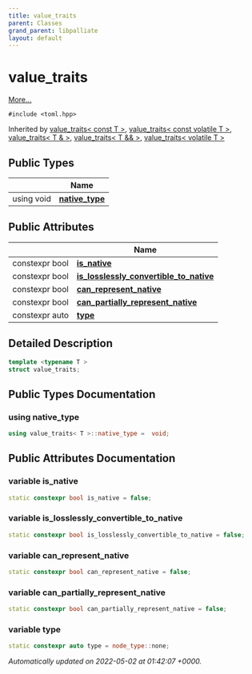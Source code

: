 ```yaml
---
title: value_traits
parent: Classes
grand_parent: libpalliate
layout: default
---
```


# value_traits



 [More...](#detailed-description)


`#include <toml.hpp>`

Inherited by [value_traits< const T >](/libpalliate/generated/Classes/structvalue__traits_3_01const_01T_01_4), [value_traits< const volatile T >](/libpalliate/generated/Classes/structvalue__traits_3_01const_01volatile_01T_01_4), [value_traits< T & >](/libpalliate/generated/Classes/structvalue__traits_3_01T_01_6_01_4), [value_traits< T && >](/libpalliate/generated/Classes/structvalue__traits_3_01T_01_6_6_01_4), [value_traits< volatile T >](/libpalliate/generated/Classes/structvalue__traits_3_01volatile_01T_01_4)

## Public Types

|                | Name           |
| -------------- | -------------- |
| using void | **[native_type](/libpalliate/generated/Classes/structvalue__traits#using-native-type)**  |

## Public Attributes

|                | Name           |
| -------------- | -------------- |
| constexpr bool | **[is_native](/libpalliate/generated/Classes/structvalue__traits#variable-is-native)**  |
| constexpr bool | **[is_losslessly_convertible_to_native](/libpalliate/generated/Classes/structvalue__traits#variable-is-losslessly-convertible-to-native)**  |
| constexpr bool | **[can_represent_native](/libpalliate/generated/Classes/structvalue__traits#variable-can-represent-native)**  |
| constexpr bool | **[can_partially_represent_native](/libpalliate/generated/Classes/structvalue__traits#variable-can-partially-represent-native)**  |
| constexpr auto | **[type](/libpalliate/generated/Classes/structvalue__traits#variable-type)**  |

## Detailed Description

```cpp
template <typename T >
struct value_traits;
```

## Public Types Documentation

### using native_type

```cpp
using value_traits< T >::native_type =  void;
```


## Public Attributes Documentation

### variable is_native

```cpp
static constexpr bool is_native = false;
```


### variable is_losslessly_convertible_to_native

```cpp
static constexpr bool is_losslessly_convertible_to_native = false;
```


### variable can_represent_native

```cpp
static constexpr bool can_represent_native = false;
```


### variable can_partially_represent_native

```cpp
static constexpr bool can_partially_represent_native = false;
```


### variable type

```cpp
static constexpr auto type = node_type::none;
```



_Automatically updated on 2022-05-02 at 01:42:07 +0000._